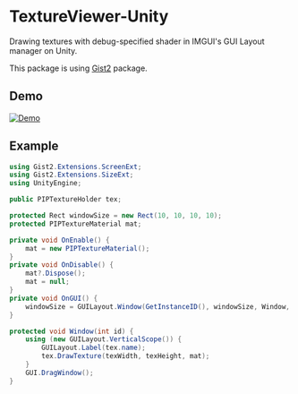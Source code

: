 # TextureViewer-Unity

Drawing textures with debug-specified shader in IMGUI's GUI Layout manager on Unity.

This package is using [Gist2](https://github.com/nobnak/Gist2) package.

## Demo
[![Demo](http://img.youtube.com/vi/G90Q0EHsT5g/mqdefault.jpg)](https://youtu.be/G90Q0EHsT5g)

## Example
```csharp
using Gist2.Extensions.ScreenExt;
using Gist2.Extensions.SizeExt;
using UnityEngine;

public PIPTextureHolder tex;

protected Rect windowSize = new Rect(10, 10, 10, 10);
protected PIPTextureMaterial mat;

private void OnEnable() {
    mat = new PIPTextureMaterial();
}
private void OnDisable() {
    mat?.Dispose();
    mat = null;
}
private void OnGUI() {
    windowSize = GUILayout.Window(GetInstanceID(), windowSize, Window, name);
}

protected void Window(int id) { 
    using (new GUILayout.VerticalScope()) {
        GUILayout.Label(tex.name);
        tex.DrawTexture(texWidth, texHeight, mat);
    }
    GUI.DragWindow();
}

```
